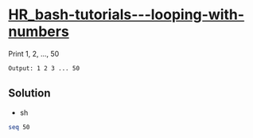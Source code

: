 # [HR_bash-tutorials---looping-with-numbers](https://www.hackerrank.com/challenges/bash-tutorials---looping-with-numbers)

Print 1, 2, ..., 50

```txt
Output: 1 2 3 ... 50
```

## Solution

* sh

```sh
seq 50
```
